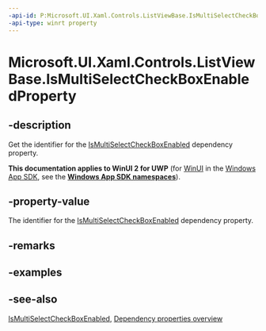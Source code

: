 ```yaml
---
-api-id: P:Microsoft.UI.Xaml.Controls.ListViewBase.IsMultiSelectCheckBoxEnabledProperty
-api-type: winrt property
---
```


<!-- Property syntax
public Windows.UI.Xaml.DependencyProperty IsMultiSelectCheckBoxEnabledProperty { get; }
-->

# Microsoft.UI.Xaml.Controls.ListViewBase.IsMultiSelectCheckBoxEnabledProperty

## -description
Get the identifier for the [IsMultiSelectCheckBoxEnabled](listviewbase_ismultiselectcheckboxenabled.md) dependency property.

**This documentation applies to WinUI 2 for UWP** (for [WinUI](/windows/apps/winui/winui3/) in the [Windows App SDK](/windows/apps/windows-app-sdk/), see the **[Windows App SDK namespaces](/windows/windows-app-sdk/api/winrt/)**).

## -property-value
The identifier for the [IsMultiSelectCheckBoxEnabled](listviewbase_ismultiselectcheckboxenabled.md) dependency property.

## -remarks

## -examples

## -see-also
[IsMultiSelectCheckBoxEnabled](listviewbase_ismultiselectcheckboxenabled.md), [Dependency properties overview](/windows/uwp/xaml-platform/dependency-properties-overview)
